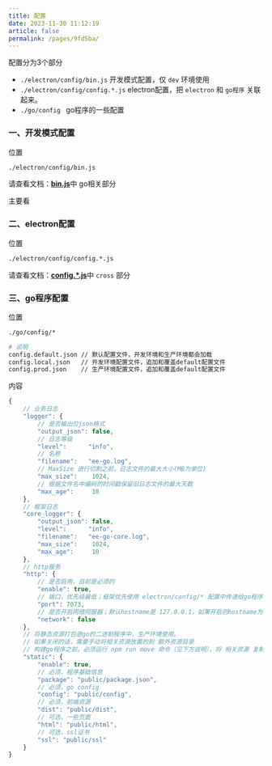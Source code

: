 ```yaml
---
title: 配置
date: 2023-11-30 11:12:19
article: false
permalink: /pages/9fd5ba/
---
```


配置分为3个部分
- `./electron/config/bin.js` 开发模式配置，仅 `dev` 环境使用
- `./electron/config/config.*.js` electron配置，把 `electron` 和 `go程序` 关联起来。
- `./go/config ` go程序的一些配置

### 一、开发模式配置
位置
```bash
./electron/config/bin.js
```

请查看文档：[**bin.js**](/pages/c492f8/)中 go相关部分

主要看

### 二、electron配置
位置
```bash
./electron/config/config.*.js
```

请查看文档：[**config.*.js**](/pages/f7cbf9/)中 `cross` 部分

### 三、go程序配置
位置
```bash
./go/config/*

# 说明
config.default.json // 默认配置文件，开发环境和生产环境都会加载
config.local.json   // 开发环境配置文件，追加和覆盖default配置文件
config.prod.json    // 生产环境配置文件，追加和覆盖default配置文件
```

内容
```javascript
{
    // 业务日志
    "logger": {
        // 是否输出位json格式
        "output_json": false, 
        // 日志等级 
        "level":      "info",
        // 名称
		"filename":   "ee-go.log",
        // MaxSize 进行切割之前，日志文件的最大大小(MB为单位)
		"max_size":    1024,
        // 根据文件名中编码的时间戳保留旧日志文件的最大天数
		"max_age":     10
    },
    // 框架日志
    "core_logger": {
        "output_json": false,
        "level":      "info",
		"filename":   "ee-go-core.log",
		"max_size":    1024,
		"max_age":     10
    },
    // http服务
    "http": {
        // 是否启用，目前是必须的
        "enable": true,
        // 端口，优先级最低；框架优先使用 electron/config/* 配置中传递给go程序的端口
        "port": 7073,
        // 是否开启网络伺服器；默认hostname是 127.0.0.1，如果开启则hostname为 0.0.0.0
        "network": false
    },
    // 将静态资源打包进go的二进制程序中，生产环境使用。
    // 如果关闭的话，需要手动将相关资源放置的到 额外资源目录
    // 构建go程序之前，必须运行 npm run move 命令（见下方说明），将 相关资源 复制到 ./go/public/
    "static": {
        "enable": true,
        // 必须，程序基础信息
        "package": "public/package.json",
        // 必须，go config
        "config": "public/config",
        // 必须，前端资源
        "dist": "public/dist",
        // 可选，一些页面
        "html": "public/html",
        // 可选，ssl证书
        "ssl": "public/ssl"
    }
}
```


